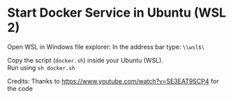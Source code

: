 # Start Docker Service in Ubuntu (WSL 2) 

Open WSL in Windows file explorer:
In the address bar type: `\\wsl$\`

Copy the script (`docker.sh`) inside your Ubuntu (WSL).  
Run using `sh docker.sh`

Credits: Thanks to https://www.youtube.com/watch?v=SE3EAT9SCP4 for the code
